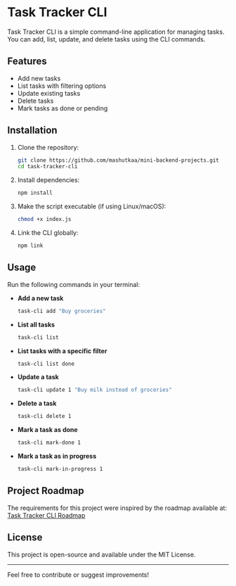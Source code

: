 # Task Tracker CLI

Task Tracker CLI is a simple command-line application for managing tasks. You can add, list, update, and delete tasks using the CLI commands.

## Features
- Add new tasks
- List tasks with filtering options
- Update existing tasks
- Delete tasks
- Mark tasks as done or pending

## Installation

1. Clone the repository:
   ```sh
   git clone https://github.com/mashutkaa/mini-backend-projects.git
   cd task-tracker-cli
   ```

2. Install dependencies:
   ```sh
   npm install
   ```

3. Make the script executable (if using Linux/macOS):
   ```sh
   chmod +x index.js
   ```

4. Link the CLI globally:
   ```sh
   npm link
   ```

## Usage

Run the following commands in your terminal:

-   **Add a new task**

    ```sh
    task-cli add "Buy groceries"
    ```

-   **List all tasks**

    ```sh
    task-cli list
    ```

-   **List tasks with a specific filter**

    ```sh
    task-cli list done
    ```

-   **Update a task**

    ```sh
    task-cli update 1 "Buy milk instead of groceries"
    ```

-   **Delete a task**
    ```sh
    task-cli delete 1
    ```

-   **Mark a task as done**
    ```sh
    task-cli mark-done 1
    ```

-   **Mark a task as in progress**
    ```sh
    task-cli mark-in-progress 1
    ```

## Project Roadmap
The requirements for this project were inspired by the roadmap available at:
[Task Tracker CLI Roadmap](https://roadmap.sh/projects/task-tracker)

## License
This project is open-source and available under the MIT License.

---
Feel free to contribute or suggest improvements!

